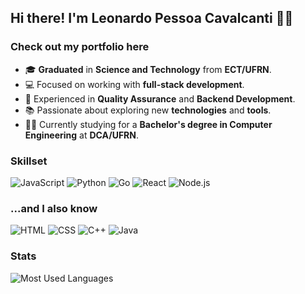 ## Hi there! I'm Leonardo Pessoa Cavalcanti 👨‍💻

### Check out my portfolio here
- 🎓 **Graduated** in **Science and Technology** from **ECT/UFRN**.
- 💻 Focused on working with **full-stack development**.
- 🚀 Experienced in **Quality Assurance** and **Backend Development**.
- 📚 Passionate about exploring new **technologies** and **tools**.
- 🧑‍🎓 Currently studying for a **Bachelor's degree in Computer Engineering** at **DCA/UFRN**.


### Skillset
![JavaScript](https://img.shields.io/badge/JavaScript-F7DF1E?style=flat&logo=javascript&logoColor=black)
![Python](https://img.shields.io/badge/Python-3776AB?style=flat&logo=python&logoColor=white)
![Go](https://img.shields.io/badge/Go-00ADD8?style=flat&logo=go&logoColor=white)
![React](https://img.shields.io/badge/React-61DAFB?style=flat&logo=react&logoColor=black)
![Node.js](https://img.shields.io/badge/Node.js-339933?style=flat&logo=node.js&logoColor=white)

### ...and I also know
![HTML](https://img.shields.io/badge/HTML-E44D26?style=flat&logo=html5&logoColor=white)
![CSS](https://img.shields.io/badge/CSS-1572B6?style=flat&logo=css3&logoColor=white)
![C++](https://img.shields.io/badge/C%2B%2B-00599C?style=flat&logo=c%2B%2B&logoColor=white)
![Java](https://img.shields.io/badge/Java-007396?style=flat&logo=java&logoColor=white)

### Stats

![Most Used Languages](https://github-readme-stats.vercel.app/api/top-langs/?username=LeonardoPCavalcanti&langs_count=10&layout=compact)
